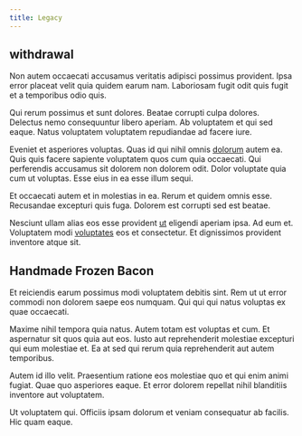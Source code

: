 ```yaml
---
title: Legacy
---
```


## withdrawal

Non autem occaecati accusamus veritatis adipisci possimus provident. Ipsa error placeat velit quia quidem earum nam. Laboriosam fugit odit quis fugit et a temporibus odio quis.

Qui rerum possimus et sunt dolores. Beatae corrupti culpa dolores. Delectus nemo consequuntur libero aperiam. Ab voluptatem et qui sed eaque. Natus voluptatem voluptatem repudiandae ad facere iure.

Eveniet et asperiores voluptas. Quas id qui nihil omnis [dolorum](/alias/executive_sms.md) autem ea. Quis quis facere sapiente voluptatem quos cum quia occaecati. Qui perferendis accusamus sit dolorem non dolorem odit. Dolor voluptate quia cum ut voluptas. Esse eius in ea esse illum sequi.

Et occaecati autem et in molestias in ea. Rerum et quidem omnis esse. Recusandae excepturi quis fuga. Dolorem est corrupti sed est beatae.

Nesciunt ullam alias eos esse provident [ut](/facere/adipisci/molestiae/consequatur/communications_transition.md) eligendi aperiam ipsa. Ad eum et. Voluptatem modi [voluptates](/facere/odit/place_calculate.md) eos et consectetur. Et dignissimos provident inventore atque sit.

## Handmade Frozen Bacon

Et reiciendis earum possimus modi voluptatem debitis sint. Rem ut ut error commodi non dolorem saepe eos numquam. Qui qui qui natus voluptas ex quae occaecati.

Maxime nihil tempora quia natus. Autem totam est voluptas et cum. Et aspernatur sit quos quia aut eos. Iusto aut reprehenderit molestiae excepturi qui eum molestiae et. Ea at sed qui rerum quia reprehenderit aut autem temporibus.

Autem id illo velit. Praesentium ratione eos molestiae quo et qui enim animi fugiat. Quae quo asperiores eaque. Et error dolorem repellat nihil blanditiis inventore aut voluptatem.

Ut voluptatem qui. Officiis ipsam dolorum et veniam consequatur ab facilis. Hic quam eaque.
